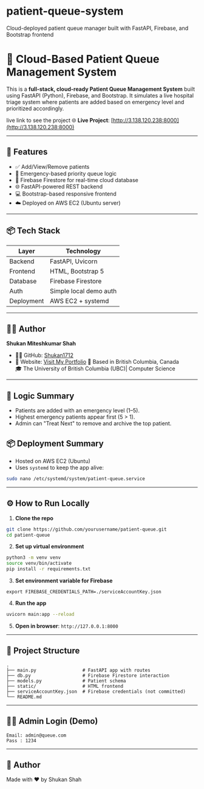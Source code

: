 # patient-queue-system
Cloud-deployed patient queue manager built with FastAPI, Firebase, and Bootstrap frontend

# 🏥 Cloud-Based Patient Queue Management System

This is a **full-stack, cloud-ready Patient Queue Management System** built using FastAPI (Python), Firebase, and Bootstrap. It simulates a live hospital triage system where patients are added based on emergency level and prioritized accordingly.


live link to see the project
🌐 **Live Project**: [http://3.138.120.238:8000](http://3.138.120.238:8000)

---

## 🚀 Features

- ✅ Add/View/Remove patients
- 🔺 Emergency-based priority queue logic
- 🧠 Firebase Firestore for real-time cloud database
- 🌐 FastAPI-powered REST backend
- 💻 Bootstrap-based responsive frontend
- ☁️ Deployed on AWS EC2 (Ubuntu server)

---

## 📦 Tech Stack

| Layer      | Technology              |
|------------|--------------------------|
| Backend    | FastAPI, Uvicorn         |
| Frontend   | HTML, Bootstrap 5        |
| Database   | Firebase Firestore       |
| Auth       | Simple local demo auth   |
| Deployment | AWS EC2 + systemd        |

---

## 👨‍💻 Author

**Shukan Miteshkumar Shah**  
- 👨‍💻 GitHub: [Shukan1712](https://github.com/Shukan1712)
- 🌱 Website: [Visit My Portfolio](https://sites.google.com/view/shukan-shah/about-me) 
📍 Based in British Columbia, Canada  
🎓 The University of British Columbia (UBC)| Computer Science 


---
## 🧠 Logic Summary

- Patients are added with an emergency level (1–5).
- Highest emergency patients appear first (5 > 1).
- Admin can "Treat Next" to remove and archive the top patient.



## 📦 Deployment Summary

- Hosted on AWS EC2 (Ubuntu)
- Uses `systemd` to keep the app alive:
```bash
sudo nano /etc/systemd/system/patient-queue.service
```

---

## ⚙️ How to Run Locally

1. **Clone the repo**
```bash
git clone https://github.com/yourusername/patient-queue.git
cd patient-queue
```

2. **Set up virtual environment**
```bash
python3 -m venv venv
source venv/bin/activate
pip install -r requirements.txt
```

3. **Set environment variable for Firebase**
```
export FIREBASE_CREDENTIALS_PATH=./serviceAccountKey.json
```

4. **Run the app**
```bash
uvicorn main:app --reload
```

5. **Open in browser**: `http://127.0.0.1:8000`

---

## 📁 Project Structure

```
.
├── main.py                 # FastAPI app with routes
├── db.py                   # Firebase Firestore interaction
├── models.py               # Patient schema
├── static/                 # HTML frontend
├── serviceAccountKey.json  # Firebase credentials (not committed)
└── README.md
```

---

## 👨‍⚕️ Admin Login (Demo)

```
Email: admin@queue.com
Pass : 1234
```
---

## 🙌 Author
Made with ❤️ by Shukan Shah
